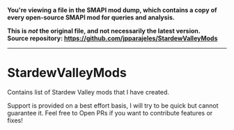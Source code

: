 **You're viewing a file in the SMAPI mod dump, which contains a copy of every open-source SMAPI mod
for queries and analysis.**

**This is _not_ the original file, and not necessarily the latest version.**  
**Source repository: https://github.com/jpparajeles/StardewValleyMods**

----

# StardewValleyMods

Contains list of Stardew Valley mods that I have created.

Support is provided on a best effort basis, I will try to be quick but cannot guarantee it. Feel free to Open PRs if you want to contribute features or fixes!
